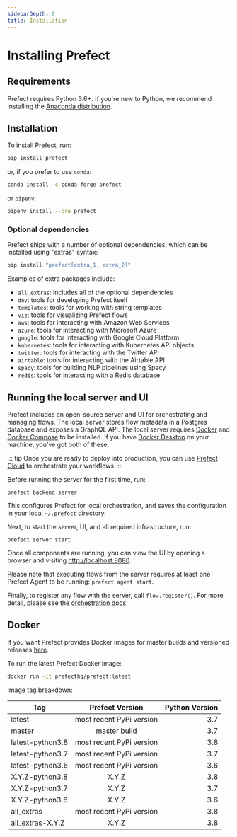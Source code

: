 ```yaml
---
sidebarDepth: 0
title: Installation
---
```


# Installing Prefect

## Requirements

Prefect requires Python 3.6+. If you're new to Python, we recommend installing the [Anaconda distribution](https://www.anaconda.com/distribution/).

## Installation

To install Prefect, run:

```bash
pip install prefect
```

or, if you prefer to use `conda`:

```bash
conda install -c conda-forge prefect
```

or `pipenv`:

```bash
pipenv install --pre prefect
```

### Optional dependencies

Prefect ships with a number of optional dependencies, which can be installed using "extras" syntax:

```bash
pip install "prefect[extra_1, extra_2]"
```

Examples of extra packages include:

- `all_extras`: includes all of the optional dependencies
- `dev`: tools for developing Prefect itself
- `templates`: tools for working with string templates
- `viz`: tools for visualizing Prefect flows
- `aws`: tools for interacting with Amazon Web Services
- `azure`: tools for interacting with Microsoft Azure
- `google`: tools for interacting with Google Cloud Platform
- `kubernetes`: tools for interacting with Kubernetes API objects
- `twitter`: tools for interacting with the Twitter API
- `airtable`: tools for interacting with the Airtable API
- `spacy`: tools for building NLP pipelines using Spacy
- `redis`: tools for interacting with a Redis database

## Running the local server and UI

Prefect includes an open-source server and UI for orchestrating and managing flows. The local server stores flow metadata in a Postgres database and exposes a GraphQL API. The local server requires [Docker](https://www.docker.com/) and [Docker Compose](https://docs.docker.com/compose/install/) to be installed. If you have [Docker Desktop](https://www.docker.com/products/docker-desktop) on your machine, you've got both of these.

::: tip Once you are ready to deploy into production, you can use [Prefect Cloud](https://www.prefect.io/cloud) to orchestrate your workflows. 
:::

Before running the server for the first time, run:

```
prefect backend server
``` 

This configures Prefect for local orchestration, and saves the configuration in your local `~/.prefect` directory. 

Next, to start the server, UI, and all required infrastructure, run:

```
prefect server start
```

Once all components are running, you can view the UI by opening a browser and visiting [http://localhost:8080](http://localhost:8080).

Please note that executing flows from the server requires at least one Prefect Agent to be running: `prefect agent start`.

Finally, to register any flow with the server, call `flow.register()`. For more detail, please see the [orchestration docs](https://docs.prefect.io/orchestration/).

## Docker

If you want Prefect provides Docker images for master builds and versioned releases [here](https://hub.docker.com/r/prefecthq/prefect).

To run the latest Prefect Docker image:

```bash
docker run -it prefecthq/prefect:latest
```

Image tag breakdown:

| Tag              |     Prefect Version      | Python Version |
| ---------------- | :----------------------: | -------------: |
| latest           | most recent PyPi version |            3.7 |
| master           |       master build       |            3.7 |
| latest-python3.8 | most recent PyPi version |            3.8 |
| latest-python3.7 | most recent PyPi version |            3.7 |
| latest-python3.6 | most recent PyPi version |            3.6 |
| X.Y.Z-python3.8  |          X.Y.Z           |            3.8 |
| X.Y.Z-python3.7  |          X.Y.Z           |            3.7 |
| X.Y.Z-python3.6  |          X.Y.Z           |            3.6 |
| all_extras       | most recent PyPi version |            3.8 |
| all_extras-X.Y.Z |          X.Y.Z           |            3.8 |
